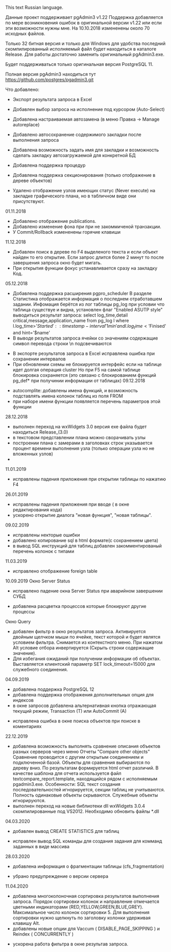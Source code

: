 This text Russian language.

Данные проект поддерживает pgAdmin3 v1.22
Поддержка добавляется по мере возникновения ошибок в оригинальной версии v1.22 или если эти возможности нужны мне.
На 10.10.2018 измененены около 70 исходных файлов.

Только 32 битная версия и только для Windows
для удобства последний скомпилированный исполняемый файл будет находиться в каталоге Release.
Для работы достаточно заменить оригинальный pgAdmin3.exe.

Будет поддерживаться только оригинальная версия PostgreSQL 11.

Полная версия pgAdmin3 находиться тут https://github.com/postgres/pgadmin3.git

Что добавлено:
 - Экспорт результата запроса в Excel
 - Добавлен выбор запроса на исполнение под курсором (Auto-Select)
 - Добавлена настраиваемая автозамена (в меню Правка -> Manage autoreplace)
 - Добавлено автосохранение содержимого закладки после выполнения запроса
 - Добавлена возможность задать имя для закладки и возможность сделать закладку автозагружаемой для конкретной БД

 - Добавлена поддержка процедур
 - Добавлена поддержка секционирования (только отображение в дереве объектов)

 - Удалено отображение узлов имеющих статус (Never execute) на закладке графического плана, но в табличном виде они присутствуют.

01.11.2018
 - Добавлено отображение publications.
 - Добавлено изменение фона при при не закоммиченой транзакции.
 - У Commit/Rollback измененены горячие клавиши

11.12.2018
 - Добавлен поиск в дереве по F4 выделеного текста и если объект найден то его открытие.
   Если запрос длится более 2 минут то после завершения запроса окно будет мигать.
 - При открытия функции фокус устанавливается сразу на закладку Код.

05.12.2018
 - Добавлена поддержка расширения pgpro_scheduler
   В разделе Статистика отображается информация о последнем отработавшем задании.
   Инфомация берётся из лог таблицы pg_log при условии что таблица существуе и видна, установлен флаг "Enabled ASUTP style"
   выводиться результат запроса: select log_time,detail critical,message,application_name from pg_log l where l.log_time>'$Started'::timestamp - interval '1min' and l.log_time<'$Finised' and hint='$name'
 - В выводе результатов запроса ячейки со значениям содержащие символ перевода строки \n подсвечиваются
 * В экспорте результатов запроса в Excel исправлена ошибка при сохранении интервалов
 * При обновлении схемы не блокируется интерфейс если на таблице идет долгая операция cluster
   Но при F5 на самой таблице блокировка сохраняется (это связано с блокированием функций pg_def* при получинии информации от таблицах)
09.12.2018
 - autocomplite: добавлены имена функций, и возможность подставлять имена колонок таблиц из поля FROM
 - при наборе имени функции появляется перечень параметров этой функции

28.12.2018
 - выполнен переход на wxWidgets 3.0 версия exe файла будет находиться Release_(3.0)
 - в текстовом представлении плана можно сворачивать узлы
 - построении плана с замерами в заголовках строк указывается процент времени выполнения узла (только операции узла но не вложенных узлов)
 - 

11.01.2019
 - исправлены падения приложения при открытии таблицы по нажатию F4

26.01.2019
 - исправлены падения приложения при вводе ( в окне редактирования кода)
 - ускорено открытие диалога "новая функция", "новая таблицы".

09.02.2019
 - исправлены некторые ошибки
 - добавлено копирование sql в html формате(с сохранением цвета)
 - в вывод SQL инструкций для таблиц добавлен закомментированый перечень колонок с типами

11.03.2019
 - исправлено отображение foreign table

10.09.2019 
 Окно Server Status

 * исправлено падение окна Server Status при аварийном завершении СУБД
 - добавлена расцветка процессов которые блокируют другие процессы

 Окно Query

 - добавлен фильтр в окно результатов запроса. Активируется двойным щелчком мыши по ячейке, текст которой и будет являтся условием фильтра. Снимается из контекстного меню.
   При нажатом Alt условие отбора инвертируется (Скрыть строки содержащие значение).
 - Для избегания ожиданий при получении информации об объектах. Выставляется клиентский параметр SET lock_timeout=15000 для служебного соединения.

04.09.2019
 - добавлена поддержка PostgreSQL 12
 - добавлена поддержка отображения дополнительных опция для индексов
 - в окне запросов добавлена альтернативная кнопка отражающая текущий режим, Transaction (T) или AutoCommit (A)
 * исправлена ошибка в окне поиска объектов при поиске в коментариях

22.12.2019
 - добавлена возможность выполнять сравнение описания объектов разных серверов через меню Отчеты "Compare other objects"
   Сравнение проводится с другим открытым соединением и подключенной базой. Объекты для сравнения выбираются по дереву вниз.
   По результатам формируется html отчет различий. 
   В качестве шаблона для отчета используется файл textcompare_report.template, находящийся рядом с исполняемым pgadmin3.exe.
   Особенности: SQL текст создания последовательностей игнорируется, секции таблиц не учитываются. Полность одинаковые объекты скрываются. Служебные объекты игнорируются.
 - выполнен переход на новые библиотеки dll wxWidgets 3.0.4 скомпилированные под VS2012. Необходимо обновить файлы *.dll
 
04.03.2020
 - добавлен вывод CREATE STATISTICS для таблиц
 * исправлен вывод SQL команды для создания задания для комманд заданных в виде массива

28.03.2020
 - добавлена информация о фрагментации таблицы (cfs_fragmentation)
 * убрано предупреждение о версии сервера

11.04.2020
 - добавлена многоколоночная сортировка результатов выполнения запроса. Порядок сортировки колонок и направление отмечается цветными индикаторами (RED,YELLOW,GREEN,BLUE,GREY).
   Максимальное число колонок сортировки 5. Для выполнения сортировки нужно щелкнуть по заголовку колонки удерживая клавишу Alt.
 - добавлены новые опции для Vaccum ( DISABLE_PAGE_SKIPPING ) и Reindex ( CONCURRENTLY )
 * ускорена работа фильтра в окне результав запроса.






 

